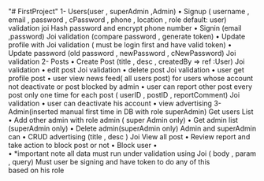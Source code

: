 "# FirstProject" 
1-	Users(user , superAdmin ,Admin)
•	Signup ( username , email , password , cPassword , phone , location ,  role default: user) validation joi
Hash password and encrypt phone number
•	Signin  (email ,password) Joi validation (compare password , generate token)
•	Update profile  with Joi validation ( must be login first and have valid token)
•	Update password (old password , newPassword , cNewPassword) Joi validation
2-	Posts
•	Create Post (title , desc , createdBy => ref :User) Joi validation
•	edit post   Joi validation
•	delete post Joi validation
•	user get  profile post
•	user view news feed( all users post) for users whose account not deactivate or post  blocked by admin
•	user can  report other post every post only one time for each post ( userID , postID ,  reportComment) Joi validation
•	user can deactivate his account
•	view advertising
3-	Admin(inserted manual first time in DB with role superAdmin)
Get users List
•	Add other admin with role admin ( super Admin only)
•	Get admin list  (superAdmin only)
•	Delete admin(superAdmin only)
Admin and superAdmin can 
•	CRUD advertising (title , desc ) Joi
View all post
•	Review report and take action to block post or not
•	 Block user
•	
•	*important note all data must run under validation using Joi ( body , param , query) 
Must user be signing and  have token to do any of this based on his role
